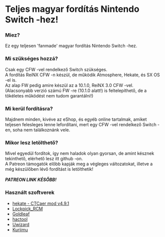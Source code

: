 # Teljes magyar fordítás Nintendo Switch -hez!

### Miez?
Ez egy teljesen 'fanmade' magyar fordítás Nintendo Switch -hez.

### Mi szükséges hozzá?
Csak egy CFW -vel rendelkező Switch szükséges.<br>
A fordítás ReiNX CFW -n készül, de működik Atmosphere, Hekate, és SX OS -el is.<br>
Az alap FW pedig amire készül az a 10.1.0, ReiNX 3.0 CFW -vel. (Alacsonyabb verzió számú FW -re (10.1.0 alatt!) is feltelepíthető, de a tökéletes működést nem tudom garantálni!)

### Mi kerül fordításra?
Majdnem minden, kivéve az eShop, és egyéb online tartalmak, amiket teljesen felesleges lenne lefordítani, mert egy CFW -vel rendelkező Switch -en, soha nem találkoznánk vele.

### Mikor lesz letölthető?
Mivel egyedül fordítok, így nem haladok olyan gyorsan, de amint késznek tekinthető, elérhető lesz itt github -on.<br>
A Patreon támogatók előbb kapják meg a végleges változatokat, illetve a még készülőben lévő fordítást is letölthetik!<br><br>
<b>*PATREON LINK KÉSŐBB!*</b>


### Használt szoftverek
* [hekate - CTCaer mod v4.9.1](https://github.com/CTCaer/hekate)
* [Lockpick_RCM](https://github.com/shchmue/Lockpick_RCM)
* [Goldleaf](https://github.com/XorTroll/Goldleaf)
* [hactool](https://github.com/SciresM/hactool)
* [Uwizard](https://github.com/MrMysterio/Uwizard)
* [Kuriimu](https://github.com/IcySon55/Kuriimu)
